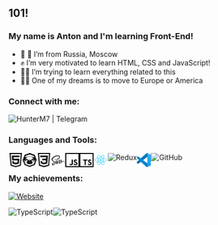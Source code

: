 ## 101!

### My name is Anton and I'm learning Front-End!

- 🏡 :house_with_garden: I’m from Russia, Moscow
- ✊ I’m very motivated to learn HTML, CSS and JavaScript!
- 👨‍💻 I’m trying to learn everything related to this
- 🧘‍♂️ One of my dreams is to move to Europe or America

### Connect with me:

[<img align="left" alt="HunterM7 | Telegram" height="28px" src="https://cdn-icons-png.flaticon.com/512/2111/2111646.png" />][telegram]

<br />

### Languages and Tools:

[<img align="left" alt="HTML5" height="28px" src="icons/HTML.svg" />][github]

[<img align="left" alt="Pug" height="28px" src="icons/PUG.svg" />][github]

[<img align="left" alt="CSS3" height="28px" src="icons/CSS.svg" />][github]

[<img align="left" alt="Sass" height="28px" src="icons/Sass.svg" />][github]

[<img align="left" alt="JavaScript" height="28px" src="icons/JS.svg" />][github]

[<img align="left" alt="TypeScript" height="28px" src="icons/TS.svg" />][github]

[<img align="left" alt="React" height="28px" src="https://raw.githubusercontent.com/github/explore/80688e429a7d4ef2fca1e82350fe8e3517d3494d/topics/react/react.png" />][github]

[<img align="left" alt="Redux" height="28px" src="https://cdn.icon-icons.com/icons2/2415/PNG/512/redux_original_logo_icon_146365.png" />][github]

[<img align="left" alt="Visual Studio Code" height="28px" cursor="default" src="https://raw.githubusercontent.com/github/explore/80688e429a7d4ef2fca1e82350fe8e3517d3494d/topics/visual-studio-code/visual-studio-code.png" />][github]

[<img align="left" alt="GitHub" height="28px" src="https://cdn-icons-png.flaticon.com/512/5968/5968896.png" />][github]

<br />

### My achievements:

[![Website](https://www.codewars.com/users/HunterM7/badges/large)](https://www.codewars.com/users/HunterM7/)

[<img align="left" alt="TypeScript" height="160px" src="https://github-readme-stats.vercel.app/api?username=hunterm7&show_icons=true&theme=dark" />][github]

[<img align="left" alt="TypeScript" height="160px" src="https://github-readme-stats.vercel.app/api/top-langs/?username=hunterm7&hide_progress=true&theme=dark" />][github]

[telegram]: https://t.me/HunterM7
[github]: https://github.com/HunterM7
